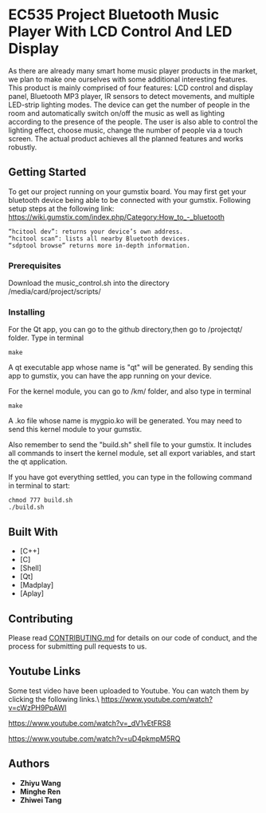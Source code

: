 # EC535 Project Bluetooth Music Player With LCD Control And LED Display

As there are already many smart home music player products in the market, we plan to make one ourselves with some additional interesting features. This product is mainly comprised of four features: LCD control and display panel, Bluetooth MP3 player, IR sensors to detect movements, and multiple LED-strip lighting modes. The device can get the number of people in the room and automatically switch on/off the music as well as lighting according to the presence of the people. The user is also able to control the lighting effect, choose music, change the number of people via a touch screen. The actual product achieves all the planned features and works robustly.

## Getting Started

To get our project running on your gumstix board. You may first get your bluetooth device being able to be connected with your gumstix. Following setup steps at the following link:
https://wiki.gumstix.com/index.php/Category:How_to_-_bluetooth
```
“hcitool dev”: returns your device’s own address.
“hcitool scan”: lists all nearby Bluetooth devices.
“sdptool browse” returns more in-depth information.
```

### Prerequisites
Download the music_control.sh into the directory /media/card/project/scripts/

### Installing

For the Qt app, you can go to the github directory,then go to /projectqt/ folder. Type in terminal

```
make
```
A qt executable app whose name is "qt" will be generated. By sending this app to gumstix, you can have the app running on your device.

For the kernel module, you can go to /km/ folder, and also type in terminal
```
make
```
A .ko file whose name is mygpio.ko will be generated. You may need to send this kernel module to your gumstix.


Also remember to send the "build.sh" shell file to your gumstix. It includes all commands to insert the kernel module, set all export variables, and start the qt application.<br />

If you have got everything settled, you can type in the following command in terminal to start:
```
chmod 777 build.sh
./build.sh
```

## Built With

* [C++]
* [C]
* [Shell]
* [Qt]
* [Madplay]
* [Aplay]

## Contributing

Please read [CONTRIBUTING.md](https://gist.github.com/PurpleBooth/b24679402957c63ec426) for details on our code of conduct, and the process for submitting pull requests to us.

## Youtube Links
Some test video have been uploaded to Youtube. You can watch them by clicking the following links.\\
https://www.youtube.com/watch?v=cWzPH9PpAWI

https://www.youtube.com/watch?v=_dV1vEtFRS8

https://www.youtube.com/watch?v=uD4pkmpM5RQ

## Authors

* **Zhiyu Wang**
* **Minghe Ren**
* **Zhiwei Tang**
